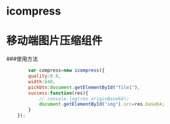 # icompress
移动端图片压缩组件
==============================
###使用方法
<script type="text/javascript" src="lib/exif.js"></script>
<script type="text/javascript" src="lib/megapix-image.js"></script>
<script type="text/javascript" src="icompress.js"></script>


```javascript
        var compress=new icompress({
		quality:0.8,
		width:640,
		pickbtn:document.getElementById("file1"),
		success:function(res){
			// console.log(res.originBase64);
			document.getElementById("img").src=res.base64;
		}
	});

```
